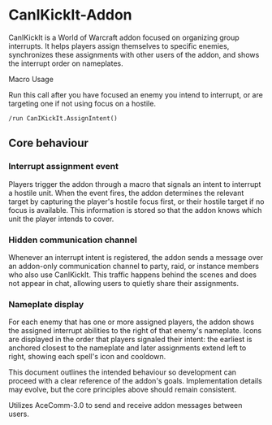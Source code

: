 # CanIKickIt-Addon

CanIKickIt is a World of Warcraft addon focused on organizing group interrupts.
It helps players assign themselves to specific enemies, synchronizes these
assignments with other users of the addon, and shows the interrupt order on
nameplates.

Macro Usage

Run this call after you have focused an enemy you intend to interrupt, or are targeting one if not using focus on a hostile.
```
/run CanIKickIt.AssignIntent()
```

## Core behaviour

### Interrupt assignment event
Players trigger the addon through a macro that signals an intent to interrupt a
hostile unit. When the event fires, the addon determines the relevant target by
capturing the player's hostile focus first, or their hostile target if no focus
is available. This information is stored so that the addon knows which unit the
player intends to cover.

### Hidden communication channel
Whenever an interrupt intent is registered, the addon sends a message over an
addon-only communication channel to party, raid, or instance members who also
use CanIKickIt. This traffic happens behind the scenes and does not appear in
chat, allowing users to quietly share their assignments.

### Nameplate display
For each enemy that has one or more assigned players, the addon shows the
assigned interrupt abilities to the right of that enemy's nameplate. Icons are
displayed in the order that players signaled their intent: the earliest is
anchored closest to the nameplate and later assignments extend left to right,
showing each spell's icon and cooldown.

This document outlines the intended behaviour so development can proceed with a
clear reference of the addon's goals. Implementation details may evolve, but the
core principles above should remain consistent.

Utilizes AceComm-3.0 to send and receive addon messages between users.
